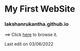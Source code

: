 # My First WebSite

### lakshanrukantha.github.io

==> Click <a href="https://lakshanrukantha.github.io">here</a> to browse it.

Last edit on 03/06/2022

<!-- Developed by Lakshan Rukantha -->
